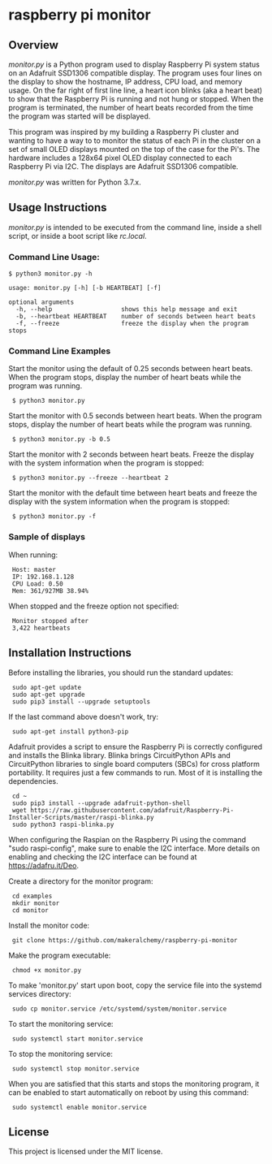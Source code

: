 # raspberry pi monitor

## Overview
*monitor.py* is a Python program used to display Raspberry Pi system status on an Adafruit SSD1306 compatible display.
The program uses four lines on the display to show the hostname, IP address, CPU load, and memory usage.
On the far right of first line line, a heart icon blinks (aka a heart beat) to show that the Raspberry Pi is running and not hung or stopped.
When the program is terminated, the number of heart beats recorded from the time the program was started will be displayed.

This program was inspired by my building a Raspberry Pi cluster and wanting to have a way to to monitor the status of each Pi in the cluster on a set of small OLED displays
mounted on the top of the case for the Pi's.  The hardware includes a 128x64 pixel OLED display connected to each Raspberry Pi via I2C.  The displays are Adafruit SSD1306 compatible.

*monitor.py* was written for Python 3.7.x.

## Usage Instructions

*monitor.py* is intended to be executed from the command line, inside a shell script, or inside a boot script like *rc.local*.

### Command Line Usage:

    $ python3 monitor.py -h

    usage: monitor.py [-h] [-b HEARTBEAT] [-f]

    optional arguments
      -h, --help                   shows this help message and exit
      -b, --heartbeat HEARTBEAT    number of seconds between heart beats
      -f, --freeze                 freeze the display when the program stops

### Command Line Examples
Start the monitor using the default of 0.25 seconds between heart beats. 
When the program stops, display the number of heart beats while the program was running.

     $ python3 monitor.py

Start the monitor with 0.5 seconds between heart beats.
When the program stops, display the number of heart beats while the program was running.

     $ python3 monitor.py -b 0.5

Start the monitor with 2 seconds between heart beats.
Freeze the display with the system information when the program is stopped:

     $ python3 monitor.py --freeze --heartbeat 2

Start the monitor with the default time between heart beats and freeze the display with
the system information when the program is stopped:

     $ python3 monitor.py -f

### Sample of displays

When running:

     Host: master
     IP: 192.168.1.128
     CPU Load: 0.50
     Mem: 361/927MB 38.94%

When stopped and the freeze option not specified:

     Monitor stopped after
     3,422 heartbeats

## Installation Instructions

Before installing the libraries, you should run the standard updates:

     sudo apt-get update
     sudo apt-get upgrade
     sudo pip3 install --upgrade setuptools
     
If the last command above doesn't work, try:

     sudo apt-get install python3-pip 
     
Adafruit provides a script to ensure the Raspberry Pi is correctly configured and installs the Blinka library. 
Blinka brings CircuitPython APIs and CircuitPython libraries to single board computers (SBCs) for cross platform portability.
It requires just a few commands to run. Most of it is installing the dependencies.     
     
     cd ~
     sudo pip3 install --upgrade adafruit-python-shell
     wget https://raw.githubusercontent.com/adafruit/Raspberry-Pi-Installer-Scripts/master/raspi-blinka.py
     sudo python3 raspi-blinka.py

When configuring the Raspian on the Raspberry Pi using the command "sudo raspi-config", make sure to enable the I2C interface. 
More details on enabling and checking the I2C interface can be found at https://adafru.it/Deo.

Create a directory for the monitor program:

     cd examples
     mkdir monitor
     cd monitor

Install the monitor code:

     git clone https://github.com/makeralchemy/raspberry-pi-monitor

Make the program executable:

     chmod +x monitor.py

To make 'monitor.py' start upon boot, copy the service file into the systemd services directory:

     sudo cp monitor.service /etc/systemd/system/monitor.service

To start the monitoring service:

     sudo systemctl start monitor.service

To stop the monitoring service:

     sudo systemctl stop monitor.service

When you are satisfied that this starts and stops the monitoring program, it can be enabled to start automatically on reboot by using this command:

     sudo systemctl enable monitor.service

## License
This project is licensed under the MIT license.
